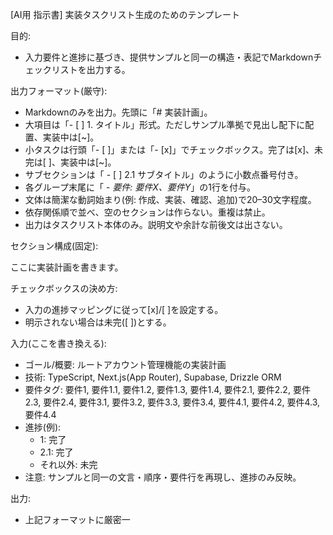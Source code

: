 [AI用 指示書] 実装タスクリスト生成のためのテンプレート

目的:
- 入力要件と進捗に基づき、提供サンプルと同一の構造・表記でMarkdownチェックリストを出力する。

出力フォーマット(厳守):
- Markdownのみを出力。先頭に「# 実装計画」。
- 大項目は「- [ ] 1. タイトル」形式。ただしサンプル準拠で見出し配下に配置、実装中は[~]。
- 小タスクは行頭「- [ ]」または「- [x]」でチェックボックス。完了は[x]、未完は[ ]、実装中は[~]。
- サブセクションは「 - [ ] 2.1 サブタイトル」のように小数点番号付き。
- 各グループ末尾に「  - _要件: 要件X、要件Y_」の1行を付与。
- 文体は簡潔な動詞始まり(例: 作成、実装、確認、追加)で20–30文字程度。
- 依存関係順で並べ、空のセクションは作らない。重複は禁止。
- 出力はタスクリスト本体のみ。説明文や余計な前後文は出さない。

セクション構成(固定):

ここに実装計画を書きます。


チェックボックスの決め方:
- 入力の進捗マッピングに従って[x]/[ ]を設定する。
- 明示されない場合は未完([ ])とする。

入力(ここを書き換える):
- ゴール/概要: ルートアカウント管理機能の実装計画
- 技術: TypeScript, Next.js(App Router), Supabase, Drizzle ORM
- 要件タグ: 要件1, 要件1.1, 要件1.2, 要件1.3, 要件1.4, 要件2.1, 要件2.2, 要件2.3, 要件2.4, 要件3.1, 要件3.2, 要件3.3, 要件3.4, 要件4.1, 要件4.2, 要件4.3, 要件4.4
- 進捗(例):
  - 1: 完了
  - 2.1: 完了
  - それ以外: 未完
- 注意: サンプルと同一の文言・順序・要件行を再現し、進捗のみ反映。

出力:
- 上記フォーマットに厳密一

